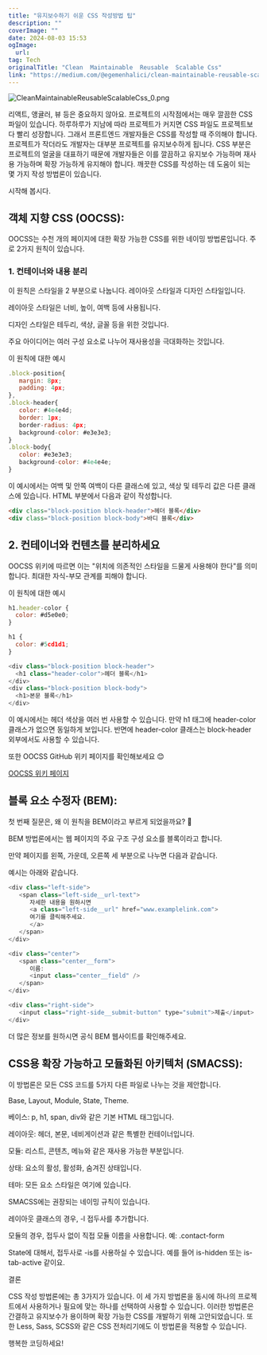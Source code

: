 ```yaml
---
title: "유지보수하기 쉬운 CSS 작성방법 팁"
description: ""
coverImage: ""
date: 2024-08-03 15:53
ogImage: 
  url: 
tag: Tech
originalTitle: "Clean  Maintainable  Reusable  Scalable Css"
link: "https://medium.com/@egemenhalici/clean-maintainable-reusable-scalable-css-8e6f7ac90783"
---
```




![CleanMaintainableReusableScalableCss_0.png](/assets/img/CleanMaintainableReusableScalableCss_0.png)

리액트, 앵귤러, 뷰 등은 중요하지 않아요. 프로젝트의 시작점에서는 매우 깔끔한 CSS 파일이 있습니다. 하루하루가 지남에 따라 프로젝트가 커지면 CSS 파일도 프로젝트보다 빨리 성장합니다. 그래서 프론트엔드 개발자들은 CSS를 작성할 때 주의해야 합니다. 프로젝트가 작더라도 개발자는 대부분 프로젝트를 유지보수하게 됩니다. CSS 부분은 프로젝트의 얼굴을 대표하기 때문에 개발자들은 이를 깔끔하고 유지보수 가능하며 재사용 가능하며 확장 가능하게 유지해야 합니다. 깨끗한 CSS를 작성하는 데 도움이 되는 몇 가지 작성 방법론이 있습니다.

시작해 봅시다.

## 객체 지향 CSS (OOCSS):

<div class="content-ad"></div>

OOCSS는 수천 개의 페이지에 대한 확장 가능한 CSS를 위한 네이밍 방법론입니다. 주로 2가지 원칙이 있습니다.

### 1. 컨테이너와 내용 분리

이 원칙은 스타일을 2 부분으로 나눕니다. 레이아웃 스타일과 디자인 스타일입니다.

레이아웃 스타일은 너비, 높이, 여백 등에 사용됩니다.

<div class="content-ad"></div>

디자인 스타일은 테두리, 색상, 글꼴 등을 위한 것입니다.

주요 아이디어는 여러 구성 요소로 나누어 재사용성을 극대화하는 것입니다.

이 원칙에 대한 예시

```js
.block-position{
   margin: 8px;
   padding: 4px;
},
.block-header{
   color: #4e4e4d;
   border: 1px;
   border-radius: 4px;
   background-color: #e3e3e3;
}
.block-body{
   color: #e3e3e3;
   background-color: #4e4e4e;
}
```

<div class="content-ad"></div>

이 예시에서는 여백 및 안쪽 여백이 다른 클래스에 있고, 색상 및 테두리 값은 다른 클래스에 있습니다. HTML 부분에서 다음과 같이 작성합니다.

```html
<div class="block-position block-header">헤더 블록</div>
<div class="block-position block-body">바디 블록</div>
```

## 2. 컨테이너와 컨텐츠를 분리하세요

OOCSS 위키에 따르면 이는 "위치에 의존적인 스타일을 드물게 사용해야 한다"를 의미합니다.
최대한 자식-부모 관계를 피해야 합니다.

<div class="content-ad"></div>

이 원칙에 대한 예시

```js
h1.header-color {
  color: #d5e0e0;
}

h1 {
  color: #5cd1d1;
}
```

```js
<div class="block-position block-header">
  <h1 class="header-color">헤더 블록</h1>
</div>
<div class="block-position block-body">
  <h1>본문 블록</h1>
</div>
```

이 예시에서는 헤더 색상을 여러 번 사용할 수 있습니다. 만약 h1 태그에 header-color 클래스가 없으면 동일하게 보입니다. 반면에 header-color 클래스는 block-header 외부에서도 사용할 수 있습니다.

<div class="content-ad"></div>

또한 OOCSS GitHub 위키 페이지를 확인해보세요 😊

[OOCSS 위키 페이지](https://github.com/stubbornella/oocss/wiki)

## 블록 요소 수정자 (BEM):

첫 번째 질문은, 왜 이 원칙을 BEM이라고 부르게 되었을까요? 🤔

<div class="content-ad"></div>

BEM 방법론에서는 웹 페이지의 주요 구조 구성 요소를 블록이라고 합니다.

만약 페이지를 왼쪽, 가운데, 오른쪽 세 부분으로 나누면 다음과 같습니다.

예시는 아래와 같습니다.

```js
<div class="left-side">
   <span class="left-side__url-text">
      자세한 내용을 원하시면
      <a class="left-side__url" href="www.examplelink.com">
      여기를 클릭해주세요.
      </a>
   </span>
</div>

<div class="center">
   <span class="center__form">
      이름:
      <input class="center__field" />
   </span>
</div>

<div class="right-side">
   <input class="right-side__submit-button" type="submit">제출</input>
</div>
```

<div class="content-ad"></div>

더 많은 정보를 원하시면 공식 BEM 웹사이트를 확인해주세요.

## CSS용 확장 가능하고 모듈화된 아키텍처 (SMACSS):

이 방법론은 모든 CSS 코드를 5가지 다른 파일로 나누는 것을 제안합니다.

Base, Layout, Module, State, Theme.

<div class="content-ad"></div>

베이스: p, h1, span, div와 같은 기본 HTML 태그입니다.

레이아웃: 헤더, 본문, 네비게이션과 같은 특별한 컨테이너입니다.

모듈: 리스트, 콘텐츠, 메뉴와 같은 재사용 가능한 부분입니다.

상태: 요소의 활성, 활성화, 숨겨진 상태입니다.

<div class="content-ad"></div>

테마: 모든 요소 스타일은 여기에 있습니다.

SMACSS에는 권장되는 네이밍 규칙이 있습니다.

레이아웃 클래스의 경우, -l 접두사를 추가합니다.

모듈의 경우, 접두사 없이 직접 모듈 이름을 사용합니다. 예: .contact-form

<div class="content-ad"></div>

State에 대해서, 접두사로 -is를 사용하실 수 있습니다. 예를 들어 is-hidden 또는 is-tab-active 같이요.

결론

CSS 작성 방법론에는 총 3가지가 있습니다. 이 세 가지 방법론을 동시에 하나의 프로젝트에서 사용하거나 필요에 맞는 하나를 선택하여 사용할 수 있습니다. 이러한 방법론은 간결하고 유지보수가 용이하며 확장 가능한 CSS를 개발하기 위해 고안되었습니다. 또한 Less, Sass, SCSS와 같은 CSS 전처리기에도 이 방법론을 적용할 수 있습니다.

<div class="content-ad"></div>

행복한 코딩하세요!
